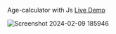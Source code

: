 Age-calculator with Js  [Live Demo](https://davit2605.github.io/Age-calculator/)

![Screenshot 2024-02-09 185946](https://github.com/Davit2605/Age-calculator/assets/125227660/c939dcdb-3c07-45cd-8348-95b4c0357253)

